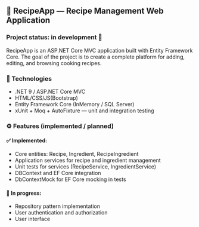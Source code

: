<h2>📘 RecipeApp — Recipe Management Web Application</h2>

<h3>Project status: in development 🔧</h3>
RecipeApp is an ASP.NET Core MVC application built with Entity Framework Core.
The goal of the project is to create a complete platform for adding, editing, and browsing cooking recipes.

<h3>🧩 Technologies</h3>
<div>
  <ul>
    <li>.NET 9 / ASP.NET Core MVC</li>
    <li>HTML/CSS/JS(Bootstrap)</li>
    <li>Entity Framework Core (InMemory / SQL Server)</li>
    <li>xUnit + Moq + AutoFixture — unit and integration testing</li>
  </ul>
</div>

<h3>⚙️ Features (implemented / planned)</h3>
<div>
    <h4>✅ Implemented:</h4>
  <ul>
    <li>Core entities: Recipe, Ingredient, RecipeIngredient</li>
    <li>Application services for recipe and ingredient management</li>
    <li>Unit tests for services (RecipeService, IngredientService)</li>
    <li>DBContext and EF Core integration</li>
    <li>DbContextMock<T> for EF Core mocking in tests</li>
  </ul>
      
  <h4>🧩 In progress:</h4>
  <ul>
    <li>Repository pattern implementation</li>
    <li>User authentication and authorization</li>
    <li>User interface</li>
  </ul>
</div>



  































